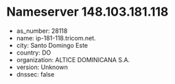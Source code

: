 # Nameserver 148.103.181.118

* as_number: 28118
* name: ip-181-118.tricom.net.
* city: Santo Domingo Este
* country: DO
* organization: ALTICE DOMINICANA S.A.
* version: Unknown
* dnssec: false
